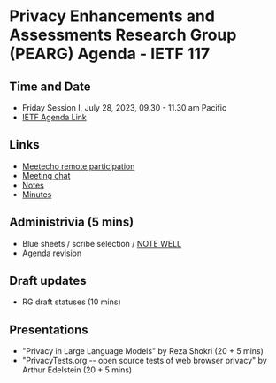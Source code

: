 # Privacy Enhancements and Assessments Research Group (PEARG) Agenda - IETF 117

## Time and Date

* Friday Session I, July 28, 2023, 09.30 - 11.30 am Pacific
* [IETF Agenda Link](https://datatracker.ietf.org/meeting/117/agenda/?show=pearg)

## Links

* [Meetecho remote participation](https://meetings.conf.meetecho.com/ietf117/?group=pearg&short=&item=1)
* [Meeting chat](xmpp:pearg@jabber.ietf.org?join) 
* [Notes](https://codimd.ietf.org/notes-ietf-117-pearg) 
* [Minutes](https://datatracker.ietf.org/doc/minutes-117-pearg/)

## Administrivia (5 mins)

* Blue sheets / scribe selection / [NOTE WELL](https://www.ietf.org/about/note-well.html) 
* Agenda revision

## Draft updates
* RG draft statuses (10 mins)

## Presentations 
* "Privacy in Large Language Models" by Reza Shokri (20 + 5 mins)
* "PrivacyTests.org -- open source tests of web browser privacy" by Arthur Edelstein (20 + 5 mins)

